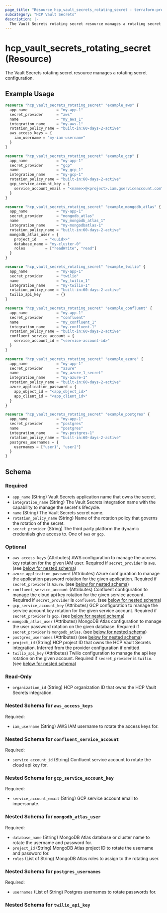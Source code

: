 ```yaml
---
page_title: "Resource hcp_vault_secrets_rotating_secret - terraform-provider-hcp"
subcategory: "HCP Vault Secrets"
description: |-
  The Vault Secrets rotating secret resource manages a rotating secret configuration.
---
```


# hcp_vault_secrets_rotating_secret (Resource)

The Vault Secrets rotating secret resource manages a rotating secret configuration.

## Example Usage

```terraform
resource "hcp_vault_secrets_rotating_secret" "example_aws" {
  app_name             = "my-app-1"
  secret_provider      = "aws"
  name                 = "my_aws_1"
  integration_name     = "my-aws-1"
  rotation_policy_name = "built-in:60-days-2-active"
  aws_access_keys = {
    iam_username = "my-iam-username"
  }
}

resource "hcp_vault_secrets_rotating_secret" "example_gcp" {
  app_name             = "my-app-1"
  secret_provider      = "gcp"
  name                 = "my_gcp_1"
  integration_name     = "my-gcp-1"
  rotation_policy_name = "built-in:60-days-2-active"
  gcp_service_account_key = {
    service_account_email = "<name>>@<project>.iam.gserviceaccount.com"
  }
}

resource "hcp_vault_secrets_rotating_secret" "example_mongodb_atlas" {
  app_name             = "my-app-1"
  secret_provider      = "mongodb_atlas"
  name                 = "my_mongodb_atlas_1"
  integration_name     = "my-mongodbatlas-1"
  rotation_policy_name = "built-in:60-days-2-active"
  mongodb_atlas_user = {
    project_id    = "<uuid>>"
    database_name = "my-cluster-0"
    roles         = ["readWrite", "read"]
  }
}

resource "hcp_vault_secrets_rotating_secret" "example_twilio" {
  app_name             = "my-app-1"
  secret_provider      = "twilio"
  name                 = "my_twilio_1"
  integration_name     = "my-twilio-1"
  rotation_policy_name = "built-in:60-days-2-active"
  twilio_api_key       = {}
}

resource "hcp_vault_secrets_rotating_secret" "example_confluent" {
  app_name             = "my-app-1"
  secret_provider      = "confluent"
  name                 = "my_confluent_1"
  integration_name     = "my-confluent-1"
  rotation_policy_name = "built-in:60-days-2-active"
  confluent_service_account = {
    service_account_id = "<service-account-id>"
  }
}

resource "hcp_vault_secrets_rotating_secret" "example_azure" {
  app_name             = "my-app-1"
  secret_provider      = "azure"
  name                 = "my_azure_1_secret"
  integration_name     = "my-azure-1"
  rotation_policy_name = "built-in:60-days-2-active"
  azure_application_password = {
    app_object_id = "<app_object_id>"
    app_client_id = "<app_client_id>"
  }
}

resource "hcp_vault_secrets_rotating_secret" "example_postgres" {
  app_name             = "my-app-1"
  secret_provider      = "postgres"
  name                 = "postgres"
  integration_name     = "my-postgres-1"
  rotation_policy_name = "built-in:60-days-2-active"
  postgres_usernames = {
    usernames = ["user1", "user2"]
  }
}
```

<!-- schema generated by tfplugindocs -->
## Schema

### Required

- `app_name` (String) Vault Secrets application name that owns the secret.
- `integration_name` (String) The Vault Secrets integration name with the capability to manage the secret's lifecycle.
- `name` (String) The Vault Secrets secret name.
- `rotation_policy_name` (String) Name of the rotation policy that governs the rotation of the secret.
- `secret_provider` (String) The third party platform the dynamic credentials give access to. One of `aws` or `gcp`.

### Optional

- `aws_access_keys` (Attributes) AWS configuration to manage the access key rotation for the given IAM user. Required if `secret_provider` is `aws`. (see [below for nested schema](#nestedatt--aws_access_keys))
- `azure_application_password` (Attributes) Azure configuration to manage the application password rotation for the given application. Required if `secret_provider` is `Azure`. (see [below for nested schema](#nestedatt--azure_application_password))
- `confluent_service_account` (Attributes) Confluent configuration to manage the cloud api key rotation for the given service account. Required if `secret_provider` is `confluent`. (see [below for nested schema](#nestedatt--confluent_service_account))
- `gcp_service_account_key` (Attributes) GCP configuration to manage the service account key rotation for the given service account. Required if `secret_provider` is `gcp`. (see [below for nested schema](#nestedatt--gcp_service_account_key))
- `mongodb_atlas_user` (Attributes) MongoDB Atlas configuration to manage the user password rotation on the given database. Required if `secret_provider` is `mongodb_atlas`. (see [below for nested schema](#nestedatt--mongodb_atlas_user))
- `postgres_usernames` (Attributes) (see [below for nested schema](#nestedatt--postgres_usernames))
- `project_id` (String) HCP project ID that owns the HCP Vault Secrets integration. Inferred from the provider configuration if omitted.
- `twilio_api_key` (Attributes) Twilio configuration to manage the api key rotation on the given account. Required if `secret_provider` is `twilio`. (see [below for nested schema](#nestedatt--twilio_api_key))

### Read-Only

- `organization_id` (String) HCP organization ID that owns the HCP Vault Secrets integration.

<a id="nestedatt--aws_access_keys"></a>
### Nested Schema for `aws_access_keys`

Required:

- `iam_username` (String) AWS IAM username to rotate the access keys for.


<a id="nestedatt--confluent_service_account"></a>
### Nested Schema for `confluent_service_account`

Required:

- `service_account_id` (String) Confluent service account to rotate the cloud api key for.


<a id="nestedatt--gcp_service_account_key"></a>
### Nested Schema for `gcp_service_account_key`

Required:

- `service_account_email` (String) GCP service account email to impersonate.


<a id="nestedatt--mongodb_atlas_user"></a>
### Nested Schema for `mongodb_atlas_user`

Required:

- `database_name` (String) MongoDB Atlas database or cluster name to rotate the username and password for.
- `project_id` (String) MongoDB Atlas project ID to rotate the username and password for.
- `roles` (List of String) MongoDB Atlas roles to assign to the rotating user.


<a id="nestedatt--postgres_usernames"></a>
### Nested Schema for `postgres_usernames`

Required:

- `usernames` (List of String) Postgres usernames to rotate passwords for.


<a id="nestedatt--twilio_api_key"></a>
### Nested Schema for `twilio_api_key`
